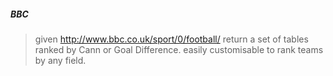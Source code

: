 ##### BBC

> given http://www.bbc.co.uk/sport/0/football/ return a set of tables ranked by Cann or Goal Difference.
> easily customisable to rank teams by any field.
